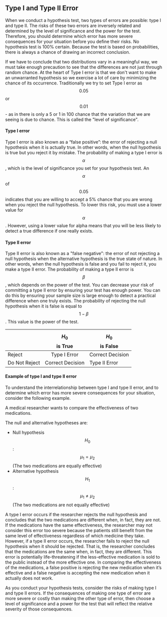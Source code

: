 ## Type I and Type II Error

When we conduct a hypothesis test, two types of errors are possible: type I and type II. The risks of these two errors are inversely related and determined by the level of significance and the power for the test. Therefore, you should determine which error has more severe consequences for your situation before you define their risks. No hypothesis test is 100% certain. Because the test is based on probabilities, there is always a chance of drawing an incorrect conclusion.

If we have to conclude that two distributions vary in a meaningful way, we must take enough precaution to see that the differences are not just through random chance. At the heart of Type I error is that we don't want to make an unwarranted hypothesis so we exercise a lot of care by minimizing the chance of its occurrence. Traditionally we try to set Type I error as $$0.05$$ or $$0.01$$ - as in there is only a 5 or 1 in 100 chance that the variation that we are seeing is due to chance. This is called the "level of significance".



#### Type I error

Type I error is also known as a “false positive”: the error of rejecting a null hypothesis when it is actually true. In other words, when the null hypothesis is true but you reject it by mistake. The probability of making a type I error is $$\alpha$$, which is the level of significance you set for your hypothesis test. An $$\alpha$$ of $$0.05$$ indicates that you are willing to accept a 5% chance that you are wrong when you reject the null hypothesis. To lower this risk, you must use a lower value for $$\alpha$$. However, using a lower value for alpha means that you will be less likely to detect a true difference if one really exists.


#### Type II error

Type II error is also known as a "false negative": the error of not rejecting a null hypothesis when the alternative hypothesis is the true state of nature. In other words, when the null hypothesis is false and you fail to reject it, you make a type II error. The probability of making a type II error is $$\beta$$, which depends on the power of the test. You can decrease your risk of committing a type II error by ensuring your test has enough power. You can do this by ensuring your sample size is large enough to detect a practical difference when one truly exists.
The probability of rejecting the null hypothesis when it is false is equal to $$1 - \beta$$. This value is the power of the test.


| | $$H_0$$ is True | $$H_0$$ is False|
|---------|:----------------------:|---------|
| Reject| Type I Error | Correct Decision|
| Do Not Reject| Correct Decision | Type II Error|

#### Example of type I and type II error
To understand the interrelationship between type I and type II error, and to determine which error has more severe consequences for your situation, consider the following example.

A medical researcher wants to compare the effectiveness of two medications.

The null and alternative hypotheses are:
* Null hypothesis $$H_0$$: $$\mu_1 = \mu_2$$ (The two medications are equally effective)
* Alternative hypothesis $$H_1$$: $$\mu_1 \neq \mu_2 $$ (The two medications are not equally effective)

A type I error occurs if the researcher rejects the null hypothesis and concludes that the two medications are different when, in fact, they are not. If the medications have the same effectiveness, the researcher may not consider this error too severe because the patients still benefit from the same level of effectiveness regardless of which medicine they take. However, if a type II error occurs, the researcher fails to reject the null hypothesis when it should be rejected. That is, the researcher concludes that the medications are the same when, in fact, they are different. This error is potentially life-threatening if the less-effective medication is sold to the public instead of the more effective one. In comparing the effectiveness of the medications, a false positive is rejecting the new medication when it’s effective and a false negative is accepting the new medication when it actually does not work. 


As you conduct your hypothesis tests, consider the risks of making type I and type II errors. If the consequences of making one type of error are more severe or costly than making the other type of error, then choose a level of significance and a power for the test that will reflect the relative severity of those consequences.
